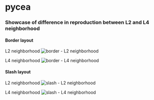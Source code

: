 # pycea

### Showcase of difference in reproduction between L2 and L4 neighborhood

#### Border layout

L2 neighborhood
![border - L2 neighborhood](https://cloud.githubusercontent.com/assets/1632140/13619118/afb402b8-e587-11e5-9597-8ce68721ca91.gif)

L4 neighborhood
![border - L4 neighborhood](https://cloud.githubusercontent.com/assets/1632140/13618843/7f1b288a-e586-11e5-8e60-d5a32305225b.gif)


#### Slash layout

L2 neighborhood
![slash - L2 neighborhood](https://cloud.githubusercontent.com/assets/1632140/13618763/3df7a950-e586-11e5-929a-a4711cee8d62.gif)

L4 neighborhood
![slash - L4 neighborhood](https://cloud.githubusercontent.com/assets/1632140/13618764/3dfa1a96-e586-11e5-9195-5211df2c7d30.gif)
